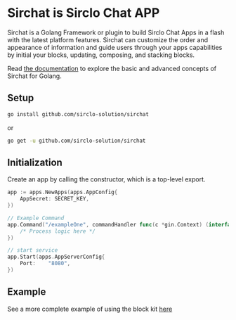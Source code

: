# Sirchat is Sirclo Chat APP

Sirchat is a Golang Framework or plugin to build Sirclo Chat Apps in a flash with the latest platform features. Sirchat can customize the order and appearance of information and guide users through your apps capabilities by initial your blocks, updating, composing, and stacking blocks.

Read [the documentation](https://pkg.go.dev/github.com/sirclo-solution/sirchat) to explore the basic and advanced concepts of Sirchat for Golang.

## Setup

```bash
go install github.com/sirclo-solution/sirchat
```

or

```bash
go get -u github.com/sirclo-solution/sirchat
```

## Initialization

Create an app by calling the constructor, which is a top-level export.

```go
app := apps.NewApps(apps.AppConfig{
    AppSecret: SECRET_KEY,
})

// Example Command
app.Command("/exampleOne", commandHandler func(c *gin.Context) (interface{}, error){
    /* Process logic here */
})

// start service
app.Start(apps.AppServerConfig{
    Port:    "8080",
})
```

## Example

See a more complete example of using the block kit [here](https://github.com/sirclo-solution/sirchat/tree/main/examples)